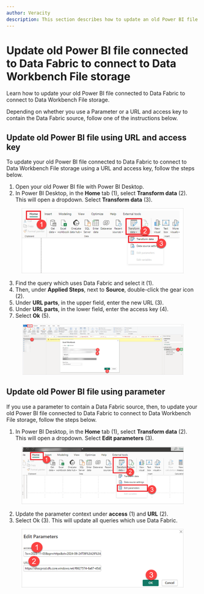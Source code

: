 ```yaml
---
author: Veracity
description: This section describes how to update an old Power BI file connected to Data Fabric to connect to Data Workbench File storage.
---
```


# Update old Power BI file connected to Data Fabric to connect to Data Workbench File storage

Learn how to update your old Power BI file connected to Data Fabric to connect to Data Workbench File storage. 

Depending on whether you use a Parameter or a URL and access key to contain the Data Fabric source, follow one of the instructions below.


## Update old Power BI file using URL and access key

To update your old Power BI file connected to Data Fabric to connect to Data Workbench File storage using a URL and access key, follow the steps below.

1. Open your old Power BI file with Power BI Desktop.
2. In Power BI Desktop, in the **Home** tab (1), select **Transform data** (2). This will open a dropdown. Select **Transform data** (3).


<figure>
	<img src="assets/8.png"/>
</figure>

3. Find the query which uses Data Fabric and select it (1).
4. Then, under **Applied Steps**, next to **Source**, double-click the gear icon (2).
5. Under **URL parts**, in the upper field, enter the new URL (3).
5. Under **URL parts**, in the lower field, enter the access key (4). 
6. Select **Ok** (5).

<figure>
	<img src="assets/14.png"/>
</figure>

## Update old Power BI file using parameter

If you use a parameter to contain a Data Fabric source, then, to update your old Power BI file connected to Data Fabric to connect to Data Workbench File storage, follow the steps below.


1. In Power BI Desktop, in the **Home** tab (1), select **Transform data** (2). This will open a dropdown. Select **Edit parameters** (3).

<figure>
	<img src="assets/15.png"/>
</figure>

2. Update the parameter context under **access** (1) and **URL** (2).
3. Select Ok (3). This will update all queries which use Data Fabric.

<figure>
	<img src="assets/16.png"/>
</figure>